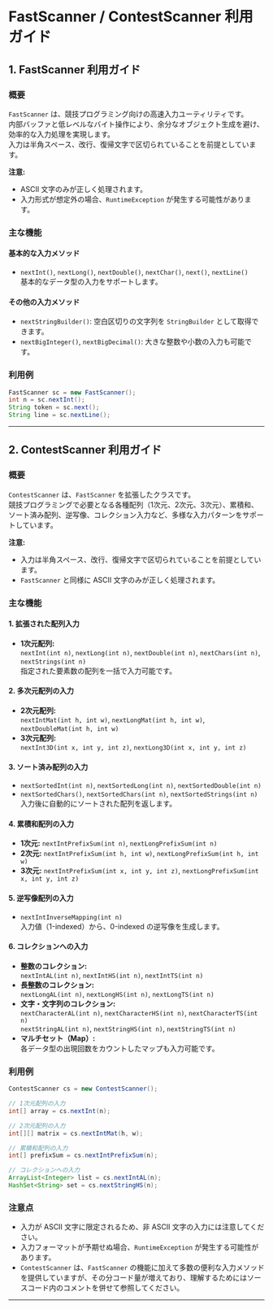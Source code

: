 # FastScanner / ContestScanner 利用ガイド

## 1. FastScanner 利用ガイド

### 概要

`FastScanner` は、競技プログラミング向けの高速入力ユーティリティです。  
内部バッファと低レベルなバイト操作により、余分なオブジェクト生成を避け、効率的な入力処理を実現します。  
入力は半角スペース、改行、復帰文字で区切られていることを前提としています。

**注意:**
- ASCII 文字のみが正しく処理されます。
- 入力形式が想定外の場合、`RuntimeException` が発生する可能性があります。

### 主な機能

#### 基本的な入力メソッド
- `nextInt()`, `nextLong()`, `nextDouble()`, `nextChar()`, `next()`, `nextLine()`  
  基本的なデータ型の入力をサポートします。

#### その他の入力メソッド
- `nextStringBuilder()`: 空白区切りの文字列を `StringBuilder` として取得できます。
- `nextBigInteger()`, `nextBigDecimal()`: 大きな整数や小数の入力も可能です。

### 利用例

```java
FastScanner sc = new FastScanner();
int n = sc.nextInt();
String token = sc.next();
String line = sc.nextLine();
```

---

## 2. ContestScanner 利用ガイド

### 概要

`ContestScanner` は、`FastScanner` を拡張したクラスです。  
競技プログラミングで必要となる各種配列（1次元、2次元、3次元）、累積和、ソート済み配列、逆写像、コレクション入力など、多様な入力パターンをサポートしています。

**注意:**
- 入力は半角スペース、改行、復帰文字で区切られていることを前提としています。
- `FastScanner` と同様に ASCII 文字のみが正しく処理されます。

### 主な機能

#### 1. 拡張された配列入力
- **1次元配列:**  
  `nextInt(int n)`, `nextLong(int n)`, `nextDouble(int n)`, `nextChars(int n)`, `nextStrings(int n)`  
  指定された要素数の配列を一括で入力可能です。

#### 2. 多次元配列の入力
- **2次元配列:**  
  `nextIntMat(int h, int w)`, `nextLongMat(int h, int w)`, `nextDoubleMat(int h, int w)`
- **3次元配列:**  
  `nextInt3D(int x, int y, int z)`, `nextLong3D(int x, int y, int z)`

#### 3. ソート済み配列の入力
- `nextSortedInt(int n)`, `nextSortedLong(int n)`, `nextSortedDouble(int n)`  
- `nextSortedChars()`, `nextSortedChars(int n)`, `nextSortedStrings(int n)`  
  入力後に自動的にソートされた配列を返します。

#### 4. 累積和配列の入力
- **1次元:** `nextIntPrefixSum(int n)`, `nextLongPrefixSum(int n)`
- **2次元:** `nextIntPrefixSum(int h, int w)`, `nextLongPrefixSum(int h, int w)`
- **3次元:** `nextIntPrefixSum(int x, int y, int z)`, `nextLongPrefixSum(int x, int y, int z)`

#### 5. 逆写像配列の入力
- `nextIntInverseMapping(int n)`  
  入力値（1-indexed）から、0-indexed の逆写像を生成します。

#### 6. コレクションへの入力
- **整数のコレクション:**  
  `nextIntAL(int n)`, `nextIntHS(int n)`, `nextIntTS(int n)`
- **長整数のコレクション:**  
  `nextLongAL(int n)`, `nextLongHS(int n)`, `nextLongTS(int n)`
- **文字・文字列のコレクション:**  
  `nextCharacterAL(int n)`, `nextCharacterHS(int n)`, `nextCharacterTS(int n)`  
  `nextStringAL(int n)`, `nextStringHS(int n)`, `nextStringTS(int n)`
- **マルチセット（Map）:**  
  各データ型の出現回数をカウントしたマップも入力可能です。

### 利用例

```java
ContestScanner cs = new ContestScanner();

// 1次元配列の入力
int[] array = cs.nextInt(n);

// 2次元配列の入力
int[][] matrix = cs.nextIntMat(h, w);

// 累積和配列の入力
int[] prefixSum = cs.nextIntPrefixSum(n);

// コレクションへの入力
ArrayList<Integer> list = cs.nextIntAL(n);
HashSet<String> set = cs.nextStringHS(n);
```

### 注意点

- 入力が ASCII 文字に限定されるため、非 ASCII 文字の入力には注意してください。
- 入力フォーマットが予期せぬ場合、`RuntimeException` が発生する可能性があります。
- `ContestScanner` は、`FastScanner` の機能に加えて多数の便利な入力メソッドを提供していますが、その分コード量が増えており、理解するためにはソースコード内のコメントを併せて参照してください。

---
